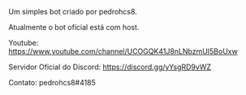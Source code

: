 Um simples bot criado por pedrohcs8.

Atualmente o bot oficial está com host.

Youtube: https://www.youtube.com/channel/UCOGQK41J8nLNbzmUI5BoUxw

Servidor Oficial do Discord: https://discord.gg/yYsgRD9vWZ

Contato: pedrohcs8#4185
